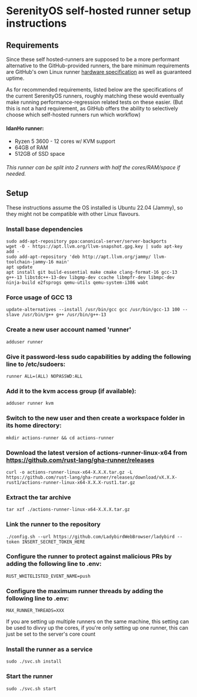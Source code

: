 # SerenityOS self-hosted runner setup instructions

## Requirements

Since these self hosted-runners are supposed to be a more performant alternative to the GitHub-provided runners, the bare minimum requirements are GitHub's  own Linux runner [hardware specification](https://docs.github.com/en/actions/using-github-hosted-runners/about-github-hosted-runners#supported-runners-and-hardware-resources) as well as guaranteed uptime.

As for recommended requirements, listed below are the specifications of the current SerenityOS runners, roughly matching these would eventually make running performance-regression related tests on these easier. (But this is not a hard requirement, as GitHub offers the ability to selectively choose which self-hosted runners run which workflow)

#### IdanHo runner:
 - Ryzen 5 3600 - 12 cores w/ KVM support
 - 64GB of RAM
 - 512GB of SSD space
###### This runner can be split into 2 runners with half the cores/RAM/space if needed. 

## Setup

These instructions assume the OS installed is Ubuntu 22.04 (Jammy), so they might not be compatible with other Linux flavours.

### Install base dependencies
```shell
sudo add-apt-repository ppa:canonical-server/server-backports
wget -O - https://apt.llvm.org/llvm-snapshot.gpg.key | sudo apt-key add -
sudo add-apt-repository 'deb http://apt.llvm.org/jammy/ llvm-toolchain-jammy-16 main'
apt update
apt install git build-essential make cmake clang-format-16 gcc-13 g++-13 libstdc++-13-dev libgmp-dev ccache libmpfr-dev libmpc-dev ninja-build e2fsprogs qemu-utils qemu-system-i386 wabt
```
### Force usage of GCC 13
```shell
update-alternatives --install /usr/bin/gcc gcc /usr/bin/gcc-13 100 --slave /usr/bin/g++ g++ /usr/bin/g++-13
```
### Create a new user account named 'runner'
```shell
adduser runner
```
### Give it password-less sudo capabilities by adding the following line to /etc/sudoers:
```shell
runner ALL=(ALL) NOPASSWD:ALL
```
### Add it to the kvm access group (if available):
```shell
adduser runner kvm
```
### Switch to the new user and then create a workspace folder in its home directory:
```shell
mkdir actions-runner && cd actions-runner
```
### Download the latest version of actions-runner-linux-x64 from https://github.com/rust-lang/gha-runner/releases
```shell
curl -o actions-runner-linux-x64-X.X.X.tar.gz -L https://github.com/rust-lang/gha-runner/releases/download/vX.X.X-rust1/actions-runner-linux-x64-X.X.X-rust1.tar.gz
```
### Extract the tar archive
```shell
tar xzf ./actions-runner-linux-x64-X.X.X.tar.gz
```
### Link the runner to the repository
```shell
./config.sh --url https://github.com/LadybirdWebBrowser/ladybird --token INSERT_SECRET_TOKEN_HERE
```
### Configure the runner to protect against malicious PRs by adding the following line to .env:
```shell
RUST_WHITELISTED_EVENT_NAME=push
```
### Configure the maximum runner threads by adding the following line to .env:
```shell
MAX_RUNNER_THREADS=XXX
```
If you are setting up multiple runners on the same machine, this setting can be used to divvy up the cores, if you're only setting up one runner, this can just be set to the server's core count
### Install the runner as a service
```shell
sudo ./svc.sh install
```
### Start the runner
```shell
sudo ./svc.sh start
```
